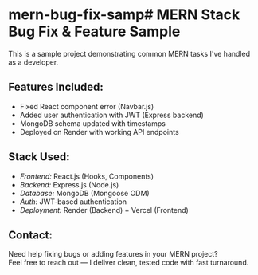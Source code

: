 # mern-bug-fix-samp# MERN Stack Bug Fix & Feature Sample

This is a sample project demonstrating common MERN tasks I've handled as a developer.

## Features Included:
- Fixed React component error (Navbar.js)
- Added user authentication with JWT (Express backend)
- MongoDB schema updated with timestamps
- Deployed on Render with working API endpoints

## Stack Used:
- *Frontend:* React.js (Hooks, Components)
- *Backend:* Express.js (Node.js)
- *Database:* MongoDB (Mongoose ODM)
- *Auth:* JWT-based authentication
- *Deployment:* Render (Backend) + Vercel (Frontend)

## Contact:
Need help fixing bugs or adding features in your MERN project?  
Feel free to reach out — I deliver clean, tested code with fast turnaround.
